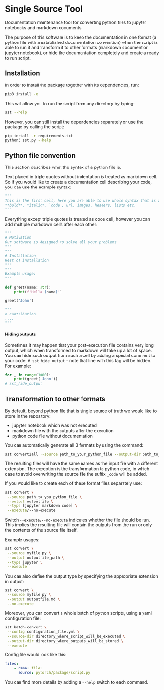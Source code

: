 # Single Source Tool

Documentation maintenance tool for converting python files to jupyter notebooks and markdown documents. 

The purpose of this software is to keep the documentation in one format (a python file with a established 
documentation convention) when the script is able to run it and transform it to other formats (markdown document or 
jupyter notebook), or hide the documentation completely and create a ready to run script.

## Installation

In order to install the package together with its dependencies, run:
```bash
pip3 install -e .
```

This will allow you to run the script from any directory by typing:
```bash
sst --help
```

However, you can still install the dependencies separately or use the package by calling the script:
```bash
pip install -r requirements.txt
python3 sst.py --help
```

## Python file convention
    
This section describes what the syntax of a python file is.


Text placed in triple quotes without indentation is treated as markdown cell. So if you would like to create 
a documentation cell describing your code, you can use the example syntax: 
```python
"""
This is the first cell, here you are able to use whole syntax that is available in typical markdown. For example
**bold**, *italic*, `code`, url, images, headers, lists etc.
"""
```

Everything except triple quotes is treated as code cell, however you can add multiple markdown cells after each other:
```python
"""
# Motivation
Our software is designed to solve all your problems
"""
"""
# Installation
Rest of installation
"""
"""
Example usage:
"""

def greet(name: str):
    print(f'Hello {name}')

greet('John')

"""
# Contribution
....
"""
```

#### Hiding outputs
Sometimes it may happen that your post-execution file contains very long output, which when transformed to markdown 
will take up a lot of space. You can hide such output from such a cell by adding a special comment to your code: 
`# sst_hide_output` - note that line with this tag will be hidden. For example:

```python
for _ in range(1000):
    print(greet('John'))
# sst_hide_output
```

## Transformation to other formats
By default, beyond python file that is single source of truth we would like to store in the repository:
- jupyter notebook which was not executed 
- markdown file with the outputs after the execution
- python code file without documentation

You can automatically generate all 3 formats by using the command:
```bash
sst convert2all --source path_to_your_python_file --output-dir path_to_your_directory
```
The resulting files will have the same names as the input file with a different extension. 
The exception is the transformation to python code, in which case to avoid overwriting the source file the suffix `_code`
will be added.

If you would like to create each of these format files separately use:
```bash
sst convert \
 --source path_to_you_python_file \
 --output outputfile \
 --type [jupyter|markdown|code] \
 --execute/--no-execute
```

Switch `--execute/--no-execute` indicates whether the file should be run. This implies the resulting file will contain 
the outputs from the run or only the contents of the source file itself.

Example usages:
```bash
sst convert \
 --source myfile.py \
 --output outputfile_path \
 --type jupyter \
 --execute
 ```

You can also define the output type by specifying the appropriate extension in output:
```bash
sst convert \
 --source myfile.py \
 --output outputfile.md \
 --no-execute
 ```

Moreover, you can convert a whole batch of python scripts, using a yaml configuration file:

```bash
sst batch-convert \
 --config configuration_file.yml \
 --source-dir directory_where_script_will_be_executed \
 --output-dir directory_where_outputs_will_be_stored \
 --execute
 ```

Config file would look like this:
```yaml
files:
    - name: file1
      source: pytorch/package/script.py
```

You can find more details by adding a `--help` switch to each command.
